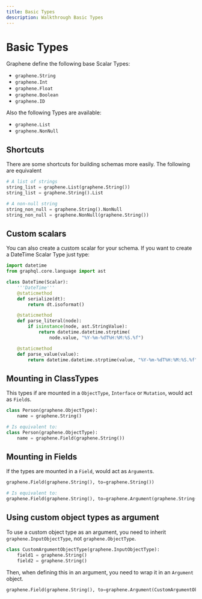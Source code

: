 ```yaml
---
title: Basic Types
description: Walkthrough Basic Types
---
```


# Basic Types

Graphene define the following base Scalar Types:
- `graphene.String`
- `graphene.Int`
- `graphene.Float`
- `graphene.Boolean`
- `graphene.ID`

Also the following Types are available:
- `graphene.List`
- `graphene.NonNull`

## Shortcuts

There are some shortcuts for building schemas more easily.
The following are equivalent

```python
# A list of strings
string_list = graphene.List(graphene.String())
string_list = graphene.String().List

# A non-null string
string_non_null = graphene.String().NonNull
string_non_null = graphene.NonNull(graphene.String())
```


## Custom scalars

You can also create a custom scalar for your schema.
If you want to create a DateTime Scalar Type just type:

```python
import datetime
from graphql.core.language import ast

class DateTime(Scalar):
    '''DateTime'''
    @staticmethod
    def serialize(dt):
        return dt.isoformat()

    @staticmethod
    def parse_literal(node):
        if isinstance(node, ast.StringValue):
            return datetime.datetime.strptime(
                node.value, "%Y-%m-%dT%H:%M:%S.%f")

    @staticmethod
    def parse_value(value):
        return datetime.datetime.strptime(value, "%Y-%m-%dT%H:%M:%S.%f")
```

## Mounting in ClassTypes

This types if are mounted in a `ObjectType`, `Interface` or `Mutation`,
 would act as `Field`s.

```python
class Person(graphene.ObjectType):
    name = graphene.String()

# Is equivalent to:
class Person(graphene.ObjectType):
    name = graphene.Field(graphene.String())
```

## Mounting in Fields

If the types are mounted in a `Field`, would act as `Argument`s.

```python
graphene.Field(graphene.String(), to=graphene.String())

# Is equivalent to:
graphene.Field(graphene.String(), to=graphene.Argument(graphene.String()))
```


## Using custom object types as argument

To use a custom object type as an argument, you need to inherit `graphene.InputObjectType`, not `graphene.ObjectType`.

```python
class CustomArgumentObjectType(graphene.InputObjectType):
    field1 = graphene.String()
    field2 = graphene.String()

```

Then, when defining this in an argument, you need to wrap it in an `Argument` object.

```python
graphene.Field(graphene.String(), to=graphene.Argument(CustomArgumentObjectType))
```
